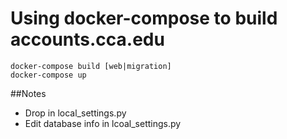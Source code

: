 # Using docker-compose to build accounts.cca.edu 

```
docker-compose build [web|migration]
docker-compose up
```

##Notes
* Drop in local_settings.py 
* Edit database info in lcoal_settings.py
